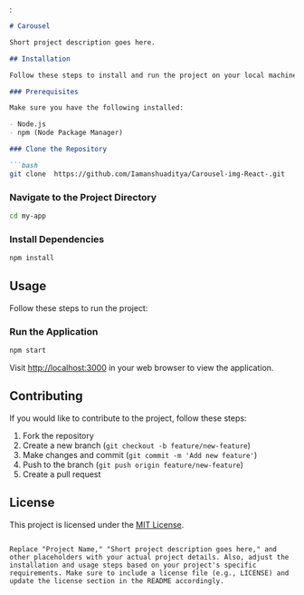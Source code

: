  :

```markdown
# Carousel 

Short project description goes here.

## Installation

Follow these steps to install and run the project on your local machine.

### Prerequisites

Make sure you have the following installed:

- Node.js
- npm (Node Package Manager)

### Clone the Repository

```bash
git clone  https://github.com/Iamanshuaditya/Carousel-img-React-.git
```

### Navigate to the Project Directory

```bash
cd my-app
```

### Install Dependencies

```bash
npm install
```

## Usage

Follow these steps to run the project:

### Run the Application

```bash
npm start
```

Visit [http://localhost:3000](http://localhost:3000) in your web browser to view the application.

## Contributing

If you would like to contribute to the project, follow these steps:

1. Fork the repository
2. Create a new branch (`git checkout -b feature/new-feature`)
3. Make changes and commit (`git commit -m 'Add new feature'`)
4. Push to the branch (`git push origin feature/new-feature`)
5. Create a pull request

## License

This project is licensed under the [MIT License](LICENSE).

```

Replace "Project Name," "Short project description goes here," and other placeholders with your actual project details. Also, adjust the installation and usage steps based on your project's specific requirements. Make sure to include a license file (e.g., LICENSE) and update the license section in the README accordingly.
